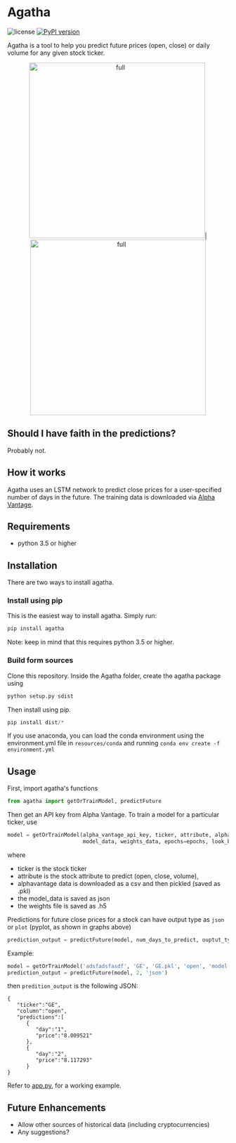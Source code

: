 # Agatha
![license](https://img.shields.io/hexpm/l/plug.svg) [![PyPI version](https://badge.fury.io/py/agatha.svg)](https://badge.fury.io/py/agatha)


Agatha is a tool to help you predict future prices (open, close) or daily volume for any given stock ticker.

<p align="center">
<img src="https://github.com/driemworks/agatha/blob/master/resources/images/full.PNG?raw=true" alt="full" width="400" height="400">|<img src="https://github.com/driemworks/agatha/blob/master/resources/images/prediction.PNG?raw=true" alt="full" width="400" height="400">
</p>

## Should I have faith in the predictions?
Probably not. 

## How it works
Agatha uses an LSTM network to predict close prices for a user-specified number of days in the future. The training data is downloaded via [Alpha Vantage](https://www.alphavantage.co/).

## Requirements
- python 3.5 or higher

## Installation
There are two ways to install agatha.

### Install using pip
This is the easiest way to install agatha. Simply run:

```bash
pip install agatha
```

Note: keep in mind that this requires python 3.5 or higher.

### Build form sources
Clone this repository. Inside the Agatha folder, create the agatha package using
``` python
python setup.py sdist
```
Then install using pip. 
``` python
pip install dist/*
```

If you use anaconda, you can load the conda environment using the environment.yml file in `resources/conda`
and running ```conda env create -f environment.yml```

## Usage
First, import agatha's functions 
```python
from agatha import getOrTrainModel, predictFuture
```

Then get an API key from Alpha Vantage. 
To train a model for a  particular ticker, use
``` python
model = getOrTrainModel(alpha_vantage_api_key, ticker, attribute, alphavantage_data,
						model_data, weights_data, epochs=epochs, look_back=look_back)
```
where 
- ticker is the stock ticker
- attribute is the stock attribute to predict (open, close, volume),
- alphavantage data is downloaded as a csv and then pickled (saved as .pkl)
- the model_data is saved as json
- the weights file is saved as .h5

Predictions for future close prices for a stock can have output type as `json` or `plot` (pyplot, as shown in graphs above) 
``` python
prediction_output = predictFuture(model, num_days_to_predict, ouptut_type)
```

Example:

```python
model = getOrTrainModel('adsfadsfasdf', 'GE', 'GE.pkl', 'open', 'model.json', 'weights.h5')
prediction_output = predictFuture(model, 2, 'json')
```

then `predition_output` is the following JSON:
```
{
   "ticker":"GE",
   "column":"open",
   "predictions":[
      {
         "day":"1",
         "price":"8.009521"
      },
      {
         "day":"2",
         "price":"8.117293"
      }
}
```
Refer to [app.py](https://github.com/driemworks/agatha/blob/master/examples/app.py), for a working example.

## Future Enhancements
- Allow other sources of historical data (including cryptocurrencies)
- Any suggestions?
  
